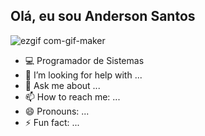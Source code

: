 ## Olá, eu sou Anderson Santos
![ezgif com-gif-maker](https://user-images.githubusercontent.com/99498850/153687795-08170da3-aeef-4cfc-9137-a29fdf426f36.gif)
- 💻 Programador de Sistemas
- 🤔 I’m looking for help with ...
- 💬 Ask me about ...
- 📫 How to reach me: ...
- 😄 Pronouns: ...
- ⚡ Fun fact: ...
